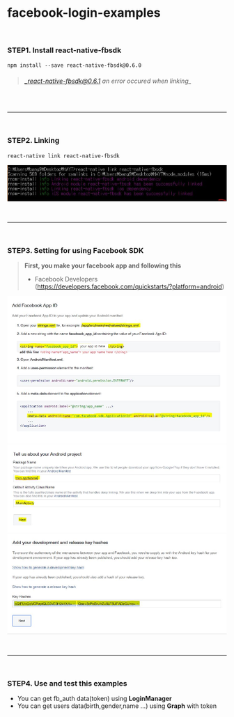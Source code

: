 <h1>facebook-login-examples</h1>
<br/>

### STEP1. Install react-native-fbsdk
    npm install --save react-native-fbsdk@0.6.0
> ###### _react-native-fbsdk@0.6.1 an error occured when linking_

<br/>

***

<br/>

### STEP2. Linking

    react-native link react-native-fbsdk

![img1](./images/img1.JPG)

<br/>

***

<br/>

### STEP3. Setting for using Facebook SDK
> **First, you make your facebook app and following this** <br/>
> * Facebook Developers (https://developers.facebook.com/quickstarts/?platform=android) <br/>

![img2](./images/img2.JPG) <br/>
![img3](./images/img3.JPG) <br/>
![img4](./images/img4.JPG) <br/>

<br/>

***

<br/>

### STEP4. Use and test this examples
* You can get fb_auth data(token) using **LoginManager** <br/>
* You can get users data(birth,gender,name ...) using **Graph** with token
